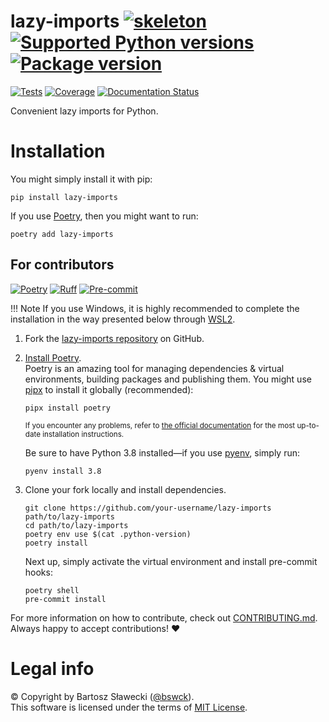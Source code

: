 
# lazy-imports [![skeleton](https://img.shields.io/badge/0.0.2rc-62-g52ffbf3-skeleton?label=%F0%9F%92%80%20bswck/skeleton&labelColor=black&color=grey&link=https%3A//github.com/bswck/skeleton)](https://github.com/bswck/skeleton/tree/0.0.2rc-62-g52ffbf3) [![Supported Python versions](https://img.shields.io/pypi/pyversions/lazy-imports.svg?logo=python&label=Python)](https://pypi.org/project/lazy-imports/) [![Package version](https://img.shields.io/pypi/v/lazy-imports?label=PyPI)](https://pypi.org/project/lazy-imports/)

[![Tests](https://github.com/bswck/lazy-imports/actions/workflows/test.yml/badge.svg)](https://github.com/bswck/lazy-imports/actions/workflows/test.yml)
[![Coverage](https://coverage-badge.samuelcolvin.workers.dev/bswck/lazy-imports.svg)](https://coverage-badge.samuelcolvin.workers.dev/redirect/bswck/lazy-imports)
[![Documentation Status](https://readthedocs.org/projects/lazy-imports/badge/?version=latest)](https://lazy-imports.readthedocs.io/en/latest/?badge=latest)

Convenient lazy imports for Python.

# Installation
You might simply install it with pip:

```shell
pip install lazy-imports
```

If you use [Poetry](https://python-poetry.org/), then you might want to run:

```shell
poetry add lazy-imports
```

## For contributors
[![Poetry](https://img.shields.io/endpoint?url=https://python-poetry.org/badge/v0.json)](https://python-poetry.org/)
[![Ruff](https://img.shields.io/endpoint?url=https://raw.githubusercontent.com/astral-sh/ruff/main/assets/badge/v2.json)](https://github.com/astral-sh/ruff)
[![Pre-commit](https://img.shields.io/badge/pre--commit-enabled-brightgreen?logo=pre-commit&logoColor=white)](https://github.com/pre-commit/pre-commit)
<!--
This section was generated from bswck/skeleton@0.0.2rc-62-g52ffbf3.
Instead of changing this particular file, you might want to alter the template:
https://github.com/bswck/skeleton/tree/0.0.2rc-62-g52ffbf3/fragments/readme.md
-->
!!! Note
    If you use Windows, it is highly recommended to complete the installation in the way presented below through [WSL2](https://learn.microsoft.com/en-us/windows/wsl/install).
1.  Fork the [lazy-imports repository](https://github.com/bswck/lazy-imports) on GitHub.

1.  [Install Poetry](https://python-poetry.org/docs/#installation).<br/>
    Poetry is an amazing tool for managing dependencies & virtual environments, building packages and publishing them.
    You might use [pipx](https://github.com/pypa/pipx#readme) to install it globally (recommended):

    ```shell
    pipx install poetry
    ```

    <sub>If you encounter any problems, refer to [the official documentation](https://python-poetry.org/docs/#installation) for the most up-to-date installation instructions.</sub>

    Be sure to have Python 3.8 installed—if you use [pyenv](https://github.com/pyenv/pyenv#readme), simply run:

    ```shell
    pyenv install 3.8
    ```

1.  Clone your fork locally and install dependencies.

    ```shell
    git clone https://github.com/your-username/lazy-imports path/to/lazy-imports
    cd path/to/lazy-imports
    poetry env use $(cat .python-version)
    poetry install
    ```

    Next up, simply activate the virtual environment and install pre-commit hooks:

    ```shell
    poetry shell
    pre-commit install
    ```

For more information on how to contribute, check out [CONTRIBUTING.md](https://github.com/bswck/lazy-imports/blob/HEAD/CONTRIBUTING.md).<br/>
Always happy to accept contributions! ❤️

# Legal info
© Copyright by Bartosz Sławecki ([@bswck](https://github.com/bswck)).
<br />This software is licensed under the terms of [MIT License](https://github.com/bswck/lazy-imports/blob/HEAD/LICENSE).
